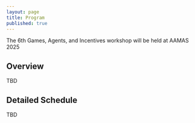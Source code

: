 ```yaml
---
layout: page
title: Program
published: true
---
```


The 6th Games, Agents, and Incentives workshop will be held at AAMAS 2025

<!--
## Accepted Papers - Full Presentation
<b>How Bad Can An Election Game of Two or More Parties Be?</b> Chuang-Chieh Lin, Chi-Jen Lu, Po-An Chen<br><br>
<b>Imperfect-Recall Games: Equilibrium Concepts and Their Complexity</b> Emanuel Tewolde, Brian H Zhang, Caspar Oesterheld, Manolis Zampetakis, Tuomas Sandholm, Paul W Goldberg, Vincent Conitzer<br><br>
<b>Capacity Modification in the Stable Matching Problem</b> Salil Gokhale, Shivika Narang, Samarth Singla, Rohit Vaish<br><br>
<b>Near-Optimal Online Resource Allocation in the Random-Order Model</b> Saar Cohen, Noa Agmon<br><br>
<b>Principal-Agent Reinforcement Learning</b> Dmitry Ivanov, Paul Duetting, Inbal Talgam-Cohen, Tonghan Wang, David Parkes<br><br>
<b>Project-Fair and Truthful Mechanisms for Budget Aggregation</b> Rupert Freeman, Ulrike Schmidt-Kraepelin<br><br>
<b>Weighted Proportional Allocations of Indivisible Goods and Chores: Insights via Matchings</b> Vishwa Prakash HV, Prajakta Nimbhorkar<br><br>
<b>Maximizing Nash Social Welfare under Two-Sided Preferences</b> Pallavi Jain, Rohit Vaish<br><br>
<b>Fine-Grained Liquid Democracy for Cumulative Ballots</b> Matthias Köppe, Martin Koutecky, Krzysztof Sornat, Nimrod Talmon<br><br>
<b>Fairness of Exposure in Online Restless Multi-armed Bandits</b> Archit Sood, Shweta Jain, Sujit Gujar<br><br>
<b>EFX Under Two Outlier Valuations</b> Pratik Ghosal, Vishwa Prakash HV, Prajakta Nimbhorkar, Nithin Varma<br><br>
-->

<!--
## Accepted Papers - Short Presentation
<b>Evaluating Agents using Social Choice Theory</b> Marc Lanctot, Kate Larson, Yoram Bachrach, Luke Marris, Zun Li, Avishkar Bhoopchand, Thomas Anthony, Brian Tanner, Anna Koop<br><br>
<b>Transforming Preference Aggregation in Participatory Budgeting</b> Roy Fairstein, Dan Vilenchik, Kobi Gal<br><br>
<b>Game Transformations That Preserve Nash Equilibria or Best Response Sets</b> Emanuel Tewolde, Vincent Conitzer<br><br>
<b>Optimizing Viscous Democracy</b> Ben Armstrong, Shiri Alouf-Heffetz, Nimrod Talmon<br><br>
<b>Probabilistic Analysis of Stable Matching in Large Markets with Siblings</b> Zhaohong Sun, Tomohiko Yokoyama, Makoto Yokoo<br><br>
<b>Strategyproof Matching of Roommates and Rooms</b> Hadi Hosseini, Shivika Narang, Sanjukta Roy<br><br>
<b>Optimality of weighted contracts for multi-agent contract design with a budget</b> Sumit Goel, Wade Hann-Caruthers<br><br>
<b>Penny-pinched: An Agent-based Model of Aging and Unemployment</b> Alan Tsang, Fuguang Chen<br><br>
<b>Tentative Acceptance Unique Offers Protocol for Automated Negotiation</b> Yasser Mohammad<br><br>
<b>Algorithmics of Perpetual Participatory Budgeting</b> Sushmita Gupta, Pallavi Jain, Saket Saurabh, Nimrod Talmon<br><br>
<b>Computing Balanced Solutions for Large International Kidney Exchange Schemes When Cycle Length Is Unbounded</b> Márton Benedek, Peter Biro, Gergely Csáji, Matthew Johnson, Daniel Paulusma, Xin Ye<br><br>
<b>Optimal Concession Curves With Reservation Values</b> Tamara C.P. Florijn, Tim Baarslag, Pinar Yolum<br><br>
<b>Moving Fast and Slow: An Agent-based Model for Simulating Fire Evacuations</b> Alex Chan, Sreepriya Pulyassary, Alan Tsang<br><br>
<b>The Stable Matching Lattice under Changed Preferences, and Associated Algorithms</b> Rohith Reddy Gangam, Vijay V. Vazirani, Tung Mai, Nitya Raju<br><br>
<b>Centralization in Proof-of-Stake Blockchains: A Game-Theoretic Analysis of Bootstrapping Protocols</b> Varul Srivastava, Sankarshan Damle, Sujit Gujar<br><br>
-->

## Overview
TBD
<!--
| Time | Session | Topic | Structure |
|:----------:|:-------------:|:------:|:------:|
|8:00-9:00| Registration | | |
|9:00-10:00| Keynote - Michael Wellman | Navigating in a Space of Game Views | 1 x 1hr|
|10:00-10:30| Coffee Break | Caffeine | |
|10:30-11:45 | Full Talk Session #1| Allocations | 5 x 15 min|
|11:45-12:30 | Short Talk Sesstion #1 | Games, Agents, and Mechanism Design| 9 x 5 min|
|12:30-14:00 | Lunch Break | | |
|14:00-15:00 | Full Talk Session #2| Game Theory and Machine Learning| 4 x 15min|
|15:00-15:30 | Short Talk Session #2| Voting and Matching| 6 x 5min |
|15:30-16:30 | Poster Session & Coffee Break| | |
|16:30-17:00 | Full Talk Session #3| Voting |2 x 15min |
|17:00-18:00 | Keynote - Ayumi Igarashi| Envy-free division of a multi-layer cake| 1 x 1hr|
-->

## Detailed Schedule
TBD
<!--
| Time | Title | Authors | PDF |
|:----------:|:-------------:|:------:|:------:|
|8:00-9:00|	Registration	
|9:00-10:00|	Keynote: Navigating in a Space of Game Views	|Michael Wellman| |
|10:00-10:30|	Coffee Break	
|10:30-10:45| Capacity Modification in the Stable Matching Problem|Salil Gokhale, Shivika Narang, Samarth Singla, Rohit Vaish| [PDF](https://drive.google.com/file/d/1KwpAqwN1O_UKL0uoNGw7LwA1i5a5bRHm/view?usp=drive_link)|
|10:45	11:00	| Weighted Proportional Allocations of Indivisible Goods and Chores: Insights via Matchings	| Vishwa Prakash HV, Prajakta Nimbhorkar |[PDF](https://drive.google.com/file/d/1ogcgjXszo875-_PlDYMgbMiVHAuDSLBc/view?usp=drive_link) |
|11:00-11:15|	Near-Optimal Online Resource Allocation in the Random-Order Model	| Saar Cohen, Noa Agmon|[PDF](https://drive.google.com/file/d/1IdfNKso8An-bNccAIj_PdiVtiXNjGKKQ/view?usp=drive_link) |	
|11:15-11:30 | Maximizing Nash Social Welfare under Two-Sided Preferences | Pallavi Jain, Rohit Vaish |[PDF](https://drive.google.com/file/d/1NnSe3j5VMyCwntfUCS1bYug0zRd2ON0J/view?usp=drive_link)  |	
|11:30-11:45	| EFX Under Two Outlier Valuations | Pratik Ghosal, Vishwa Prakash HV, Prajakta Nimbhorkar, Nithin Varma |[PDF](https://drive.google.com/file/d/1ItwhjaWt8LONE-UOCXJrcaGsbGk6fT0x/view?usp=drive_link)  |
|11:45-11:50|	Computing Balanced Solutions for Large International Kidney Exchange Schemes When Cycle Length Is Unbounded	| Márton Benedek, Peter Biro, Gergely Csáji, Matthew Johnson, Daniel Paulusma, Xin Ye| [PDF](https://drive.google.com/file/d/1X2TVQdBAdEjD9UiZA9IlHNPglTiQ4Gff/view?usp=drive_link) |
|11:50-11:55|	Optimality of weighted contracts for multi-agent contract design with a budget | Sumit Goel, Wade Hann-Caruthers | |
|11:55-12:00|	Tentative Acceptance Unique Offers Protocol for Automated Negotiation	| Yasser Mohammad|[PDF](https://drive.google.com/file/d/1X6CvJ5q6iDiScVquN6UXf_ynHaG6CGaT/view?usp=drive_link) |
|12:00-12:05|	Evaluating Agents using Social Choice Theory|	Marc Lanctot, Kate Larson, Yoram Bachrach, Luke Marris, Zun Li, Avishkar Bhoopchand, Thomas Anthony, Brian Tanner, Anna Koop|[PDF](https://drive.google.com/file/d/15c89H76tqt82dZljOSfisKIHkFG3SPzh/view?usp=drive_link) |
|12:05-12:10	|Penny-pinched: Modeling Aging and Unemployment	|Fuguang Chen, Alan Tsang|[PDF](https://drive.google.com/file/d/1mE9mBFIYNHTZBaYSGJQewYq-54PU02dF/view?usp=drive_link) |
|12:10-12:15|	Centralization in Proof-of-Stake Blockchains: A Game-Theoretic Analysis of Bootstrapping Protocols	|Varul Srivastava, Sankarshan Damle, Sujit Gujar|[PDF](https://drive.google.com/file/d/1jyGzZzU4rzOhaQ19J8ntR-hogOze_DuU/view?usp=drive_link) |
|12:15-12:20|	Optimal Concession Curves With Reservation Values	|Tamara C.P. Florijn, Tim Baarslag, Pinar Yolum|[PDF](https://drive.google.com/file/d/1ZlvfuDFSNKqanNBAtmK14fGgKnJKL289/view?usp=drive_link) |
|12:20-12:25|	Moving Fast and Slow: An Agent-based Model for Simulating Fire Evacuations|Alex Chan, Joshua Kline, Sreepriya Pulyassary, Alan Tsang|[PDF](https://drive.google.com/file/d/1329rZUKSHN6bKA6FF4nzZWl8iSBIfkRA/view?usp=drive_link) |
|12:25-12:30|	Game Transformations That Preserve Nash Equilibria or Best Response Sets|	Emanuel Tewolde, Vincent Conitzer|[PDF](https://drive.google.com/file/d/1J7inpK8mPxnMHAKeKKnsSV1VrykNWtBG/view?usp=drive_link) |
|12:30-14:00| Lunch Break| | |
|14:00-14:15|	How Bad Can An Election Game of Two or More Parties Be?	|Chuang-Chieh Lin, Chi-Jen Lu, Po-An Chen|[PDF](https://drive.google.com/file/d/1a1Ztqei4ju8wrusVxI7gDPN5dxDSXp29/view?usp=drive_link) |
|14:15-14:30	|Imperfect-Recall Games: Equilibrium Concepts and Their Complexity	|Emanuel Tewolde, Brian H Zhang, Caspar Oesterheld, Manolis Zampetakis, Tuomas Sandholm, Paul W Goldberg, Vincent Conitzer|[PDF](https://drive.google.com/file/d/1oDHg9jFsLh18j_Av6GsZ-_tX7UHpGCf4/view?usp=drive_link) |
|14:30-14:45|	Principal-Agent Reinforcement Learning|	Dmitry Ivanov, Paul Duetting, Inbal Talgam-Cohen, Tonghan Wang, David Parkes|[PDF](https://drive.google.com/file/d/1PMmEwrM0Ft6vAy-np14k94WQmc-uHOyu/view?usp=drive_link) |
|14:45-15:00|	Fairness of Exposure in Online Restless Multi-armed Bandits	|Archit Sood, Shweta Jain, Sujit Gujar|[PDF](https://drive.google.com/file/d/1RUQkFUSaeRLS4ChLNFqWNBg-9BAsUptk/view?usp=drive_link) |
|15:00-15:05|	Optimizing Viscous Democracy|	Ben Armstrong, Shiri Alouf-Heffetz, Nimrod Talmon|[PDF](https://drive.google.com/file/d/13nQ0HOePRep0dD41f3EI-ktXET6wrac9/view?usp=drive_link) |
|15:05-15:10|	Algorithmics of Perpetual Participatory Budgeting	|Sushmita Gupta, Pallavi Jain, Saket Saurabh, Nimrod Talmon|[PDF](https://drive.google.com/file/d/1sMzdCTnJjpMQOt5iGtLZlRwo0SHwe3xV/view?usp=drive_link) |
|15:10-15:15|	Transforming Preference Aggregation in Participatory Budgeting|	Roy Fairstein, Dan Vilenchik, Kobi Gal|[PDF](https://drive.google.com/file/d/1XMU4cUKfS_rCPSw-LGANrywGaLdpF0J8/view?usp=drive_link) |
|15:15-15:20|	Probabilistic Analysis of Stable Matching in Large Markets with Siblings|	Zhaohong Sun, Tomohiko Yokoyama, Makoto Yokoo|[PDF](https://drive.google.com/file/d/1IyA-ExeM9wKuSOykyXTqBgDh2h6iBmEX/view?usp=drive_link) |
|15:20-15:25|	Strategyproof Matching of Roommates and Rooms|	Hadi Hosseini, Shivika Narang, Sanjukta Roy|[PDF](https://drive.google.com/file/d/10O_2e64taGnGa7l1vYHgdqaPvMGwZSIv/view?usp=drive_link) |
|15:25-15:30|	The Stable Matching Lattice under Changed Preferences, and Associated Algorithms|	Rohith Reddy Gangam, Vijay V. Vazirani, Tung Mai, Nitya Raju|[PDF](https://drive.google.com/file/d/1Bv-X9lQ5ePydeBkd7xs21_zxqctgmET_/view?usp=drive_link) |
|15:30-16:30| Poster Session| | | |
|16:30-16:45|	Project-Fair and Truthful Mechanisms for Budget Aggregation|	Rupert Freeman, Ulrike Schmidt-Kraepelin|[PDF](https://drive.google.com/file/d/1spAtfxLcYx5611AH2Z45n9q_cofiSvgC/view?usp=drive_link) |
|16:45-17:00|	Fine-Grained Liquid Democracy for Cumulative Ballots|	Matthias Köppe, Martin Koutecky, Krzysztof Sornat, Nimrod Talmon|[PDF](https://drive.google.com/file/d/1MA9YO6sGqzMokFZnMohPY7YYI4sgdlcN/view?usp=drive_link) |
|17:00-18:00|	Keynote: Envy-free division of a multi-layered cake	|Ayumi Igarashi| |
-->

